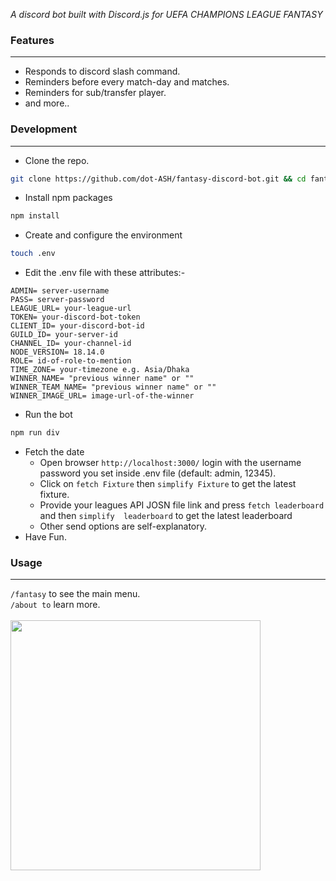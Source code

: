 *A discord bot built with Discord.js for UEFA CHAMPIONS LEAGUE FANTASY*

### Features
---

- Responds to discord slash command.
- Reminders before every match-day and matches.
- Reminders for sub/transfer player.
- and more..

### Development
---
- Clone the repo.
```bash
git clone https://github.com/dot-ASH/fantasy-discord-bot.git && cd fantasy-discord-bot
```
- Install npm packages
```bash
npm install 
```
- Create and configure the environment
```bash
touch .env
```
- Edit the .env file with these attributes:-
```plaintext
ADMIN= server-username
PASS= server-password
LEAGUE_URL= your-league-url
TOKEN= your-discord-bot-token
CLIENT_ID= your-discord-bot-id
GUILD_ID= your-server-id
CHANNEL_ID= your-channel-id
NODE_VERSION= 18.14.0
ROLE= id-of-role-to-mention
TIME_ZONE= your-timezone e.g. Asia/Dhaka
WINNER_NAME= "previous winner name" or ""
WINNER_TEAM_NAME= "previous winner name" or ""
WINNER_IMAGE_URL= image-url-of-the-winner
```
- Run the bot
```bash
npm run div
```
- Fetch the date
	- Open browser `http://localhost:3000/` login with the username password you set inside .env file (default: admin, 12345).
	- Click on `fetch Fixture` then `simplify Fixture` to get the latest fixture.
	- Provide your leagues API JOSN file link and press `fetch leaderboard` and then `simplify  leaderboard` to get the latest leaderboard
	- Other send options are self-explanatory.
- Have Fun.
### Usage
---

`/fantasy` to see the main menu. <br/>
`/about to` learn more.  <br/>
 <br/>
<img src="/Assets/disbot.gif" width="400"/>

